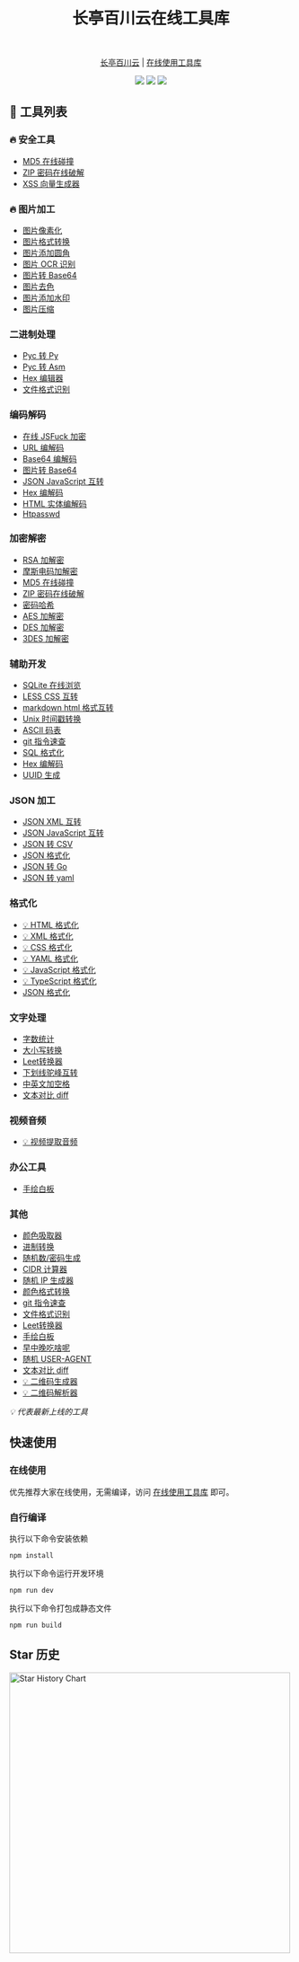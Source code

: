 <h1 align="center">长亭百川云在线工具库</h1>
<br/>

<p align="center">
  <a href="https://rivers.chaitin.cn/">长亭百川云</a> |
  <a href="https://rivers.chaitin.cn/tools/">在线使用工具库</a>
</p>

<p align="center">
  <img src="https://img.shields.io/github/release/chaitin/xtools.svg?color=blue" />
  <img src="https://img.shields.io/github/release-date/chaitin/xtools.svg?color=blue&label=update" />
  <img src="https://img.shields.io/github/stars/chaitin/xtools?style=social">
</p>

## 🧰 工具列表

### 🔥 安全工具
- [MD5 在线碰撞](https://rivers.chaitin.cn/tools/md5fastcollision)
- [ZIP 密码在线破解](https://rivers.chaitin.cn/tools/zipcrack)
- [XSS 向量生成器](https://rivers.chaitin.cn/tools/xssvector)

### 🔥 图片加工
- [图片像素化](https://rivers.chaitin.cn/tools/pixel_img)
- [图片格式转换](https://rivers.chaitin.cn/tools/img_conversion)
- [图片添加圆角](https://rivers.chaitin.cn/tools/img_radius)
- [图片 OCR 识别](https://rivers.chaitin.cn/tools/ocr)
- [图片转 Base64](https://rivers.chaitin.cn/tools/img2base64)
- [图片去色](https://rivers.chaitin.cn/tools/uncolor)
- [图片添加水印](https://rivers.chaitin.cn/tools/watermark)
- [图片压缩](https://rivers.chaitin.cn/tools/img_sharp)

### 二进制处理
- [Pyc 转 Py](https://rivers.chaitin.cn/tools/pyc2py)
- [Pyc 转 Asm](https://rivers.chaitin.cn/tools/pyc2asm)
- [Hex 编辑器](https://rivers.chaitin.cn/tools/hexeditor)
- [文件格式识别](https://rivers.chaitin.cn/tools/file)

### 编码解码
- [在线 JSFuck 加密](https://rivers.chaitin.cn/tools/jsfuck)
- [URL 编解码](https://rivers.chaitin.cn/tools/urlencoder)
- [Base64 编解码](https://rivers.chaitin.cn/tools/base64)
- [图片转 Base64](https://rivers.chaitin.cn/tools/img2base64)
- [JSON JavaScript 互转](https://rivers.chaitin.cn/tools/json2js)
- [Hex 编解码](https://rivers.chaitin.cn/tools/hex)
- [HTML 实体编解码](https://rivers.chaitin.cn/tools/htmlentity)
- [Htpasswd](https://rivers.chaitin.cn/tools/htpasswd)

### 加密解密
- [RSA 加解密](https://rivers.chaitin.cn/tools/rsa)
- [摩斯电码加解密](https://rivers.chaitin.cn/tools/morse)
- [MD5 在线碰撞](https://rivers.chaitin.cn/tools/md5fastcollision)
- [ZIP 密码在线破解](https://rivers.chaitin.cn/tools/zipcrack)
- [密码哈希](https://rivers.chaitin.cn/tools/hash)
- [AES 加解密](https://rivers.chaitin.cn/tools/aes)
- [DES 加解密](https://rivers.chaitin.cn/tools/des)
- [3DES 加解密](https://rivers.chaitin.cn/tools/3des)

### 辅助开发
- [SQLite 在线浏览](https://rivers.chaitin.cn/tools/sqlite)
- [LESS CSS 互转](https://rivers.chaitin.cn/tools/less2css)
- [markdown html 格式互转](https://rivers.chaitin.cn/tools/md2html)
- [Unix 时间戳转换](https://rivers.chaitin.cn/tools/unix)
- [ASCII 码表](https://rivers.chaitin.cn/tools/ascii)
- [git 指令速查](https://rivers.chaitin.cn/tools/git)
- [SQL 格式化](https://rivers.chaitin.cn/tools/sqlfmt)
- [Hex 编解码](https://rivers.chaitin.cn/tools/hex)
- [UUID 生成](https://rivers.chaitin.cn/tools/uuid_gen)

### JSON 加工
- [JSON XML 互转](https://rivers.chaitin.cn/tools/json2xml)
- [JSON JavaScript 互转](https://rivers.chaitin.cn/tools/json2js)
- [JSON 转 CSV](https://rivers.chaitin.cn/tools/jsontocsv)
- [JSON 格式化](https://rivers.chaitin.cn/tools/jsonfmt)
- [JSON 转 Go](https://rivers.chaitin.cn/tools/json2go)
- [JSON 转 yaml](https://rivers.chaitin.cn/tools/json2yaml)

### 格式化
- [💡 HTML 格式化](https://rivers.chaitin.cn/tools/htmlfmt)
- [💡 XML 格式化](https://rivers.chaitin.cn/tools/xmlfmt)
- [💡 CSS 格式化](https://rivers.chaitin.cn/tools/cssfmt)
- [💡 YAML 格式化](https://rivers.chaitin.cn/tools/yamlfmt)
- [💡 JavaScript 格式化](https://rivers.chaitin.cn/tools/jsfmt)
- [💡 TypeScript 格式化](https://rivers.chaitin.cn/tools/tsfmt)
- [JSON 格式化](https://rivers.chaitin.cn/tools/jsonfmt)

### 文字处理
- [字数统计](https://rivers.chaitin.cn/tools/word_count)
- [大小写转换](https://rivers.chaitin.cn/tools/case_convert)
- [Leet转换器](https://rivers.chaitin.cn/tools/leet_convert)
- [下划线驼峰互转](https://rivers.chaitin.cn/tools/camelcase)
- [中英文加空格](https://rivers.chaitin.cn/tools/cn_space_en)
- [文本对比 diff](https://rivers.chaitin.cn/tools/diff)

### 视频音频
- [💡 视频提取音频](https://rivers.chaitin.cn/tools/getvideoaudio)

### 办公工具
- [手绘白板](https://rivers.chaitin.cn/tools/excalidraw)

### 其他
- [颜色吸取器](https://rivers.chaitin.cn/tools/color_picker)
- [进制转换](https://rivers.chaitin.cn/tools/radix_convert)
- [随机数/密码生成](https://rivers.chaitin.cn/tools/random)
- [CIDR 计算器](https://rivers.chaitin.cn/tools/cidr)
- [随机 IP 生成器](https://rivers.chaitin.cn/tools/random_ip)
- [颜色格式转换](https://rivers.chaitin.cn/tools/color_convert)
- [git 指令速查](https://rivers.chaitin.cn/tools/git)
- [文件格式识别](https://rivers.chaitin.cn/tools/file)
- [Leet转换器](https://rivers.chaitin.cn/tools/leet_convert)
- [手绘白板](https://rivers.chaitin.cn/tools/excalidraw)
- [早中晚吃啥呢](https://rivers.chaitin.cn/tools/eatwhat)
- [随机 USER-AGENT](https://rivers.chaitin.cn/tools/random_ua)
- [文本对比 diff](https://rivers.chaitin.cn/tools/diff)
- [💡 二维码生成器](https://rivers.chaitin.cn/tools/generate_qrcode)
- [💡 二维码解析器](https://rivers.chaitin.cn/tools/de_qrcode)

*💡 代表最新上线的工具*

## 快速使用

### 在线使用

优先推荐大家在线使用，无需编译，访问 <a href="https://rivers.chaitin.cn/tools/" target="_blank">在线使用工具库</a> 即可。

### 自行编译

执行以下命令安装依赖

```
npm install
```

执行以下命令运行开发环境

```
npm run dev
```

执行以下命令打包成静态文件

```
npm run build
```

## Star 历史 <a name="star-history"></a>

<a href="https://github.com/chaitin/xtools/stargazers">
    <img width="500" alt="Star History Chart" src="https://api.star-history.com/svg?repos=chaitin/xtools&type=Date">
</a>
